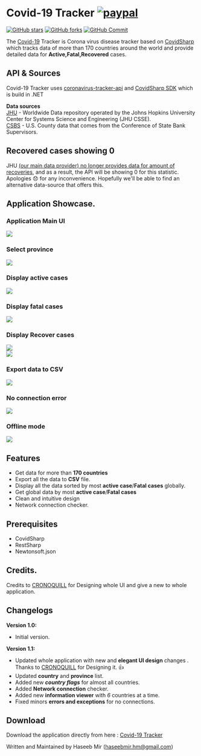 # Covid-19 Tracker [![paypal](https://www.paypalobjects.com/en_US/i/btn/btn_donateCC_LG.gif)](https://www.paypal.me/AzimD)
[![GitHub stars](https://img.shields.io/github/stars/haseeb-heaven/Covid-19-Tracker)](https://github.com/Abdirahiim/covidtrackerapiwrapper/stargazers)
[![GitHub forks](https://img.shields.io/github/forks/haseeb-heaven/Covid-19-Tracker)](https://github.com/Abdirahiim/covidtrackerapiwrapper/network/members)
[![GitHub Commit](https://img.shields.io/badge/Commits-5-blue)](https://github.com/haseeb-heaven/Covid-19-Tracker/network/members)</br>
          

The [Covid-19](https://en.wikipedia.org/wiki/Coronavirus_disease_2019) Tracker is Corona virus disease tracker based on [CovidSharp](https://github.com/Abdirahiim/covidtrackerapiwrapper)
which tracks data of more than 170 countries around the world and provide detailed data for **Active,Fatal,Recovered** cases. 

## API & Sources
Covid-19 Tracker uses [coronavirus-tracker-api](https://github.com/ExpDev07/coronavirus-tracker-api) and [CovidSharp SDK](https://github.com/Abdirahiim/covidtrackerapiwrapper) which is build in .NET </br>

**Data sources** </br>
[JHU](https://systems.jhu.edu/research/public-health/ncov/)  - Worldwide Data repository operated by the Johns Hopkins University Center for Systems Science and Engineering (JHU CSSE).</br>
[CSBS](https://www.csbs.org/information-covid-19-coronavirus) - U.S. County data that comes from the Conference of State Bank Supervisors.</br>

## Recovered cases showing 0
JHU [(our main data provider) no longer provides data for amount of recoveries](https://github.com/CSSEGISandData/COVID-19/issues/1250), and as a result, the API will be showing 0 for this statistic. Apologies :disappointed: for any inconvenience. Hopefully we'll be able to find an alternative data-source that offers this.

## Application Showcase.
### Application Main UI</br>
![](https://github.com/haseeb-heaven/Covid-19-Tracker/blob/master/resources/covid_app.png?source=raw?source=raw) </br>

### Select province</br>
![](https://github.com/haseeb-heaven/Covid-19-Tracker/blob/master/resources/covid_app_province.png?source=raw) </br>

### Display active cases</br>
![](https://github.com/haseeb-heaven/Covid-19-Tracker/blob/master/resources/covid_app_disp_active.png?source=raw) </br>

### Display fatal cases</br>
![](https://github.com/haseeb-heaven/Covid-19-Tracker/blob/master/resources/covid_app_disp_fatal.png?source=raw) </br>

### Display Recover cases</br>
![](https://github.com/haseeb-heaven/Covid-19-Tracker/blob/master/resources/covid_app_disp_recover.png?source=raw) </br>
![](https://github.com/haseeb-heaven/Covid-19-Tracker/blob/master/resources/covid_app_recovered_error.png?source=raw) </br>

### Export data to CSV</br>
![](https://github.com/haseeb-heaven/Covid-19-Tracker/blob/master/resources/covid_app_csv.png?source=raw) </br>

### No connection error</br>
![](https://github.com/haseeb-heaven/Covid-19-Tracker/blob/master/resources/covid_app_no_connection.png?source=raw) </br>

### Offline mode</br>
![](https://github.com/haseeb-heaven/Covid-19-Tracker/blob/master/resources/covid_app_offline.png?source=raw) </br>

## Features
* Get data for more than **170 countries** </br>
* Export all the data to **CSV** file.  </br>
* Display all the data sorted by most **active case**/**Fatal cases** globally.  </br>
* Get global data by most **active case**/**Fatal cases** </br>
* Clean and intuitive design </br>
* Network connection checker.</br>

## Prerequisites
* CovidSharp
* RestSharp
* Newtonsoft.json

## Credits.
Credits to [CRONOQUILL](https://github.com/CRONOQUILL) for Designing whole UI and give a new to whole application. 

## Changelogs
**Version 1.0:**</br>
* Initial version.</br>

**Version 1.1:**</br>
* Updated whole application with new and **elegant UI design** changes . Thanks to [CRONOQUILL](https://github.com/CRONOQUILL) for Designing it. :thumbsup:</br>
* Updated **country** and **province** list.</br>
* Added new **_country flags_** for almost all countries.</br>
* Added **Network connection** checker.</br>
* Added new **information viewer** with _6_ countries at a time.</br>
* Fixed minors **errors and exceptions** for no connections.</br>


## Download
Download the application directly from here : [Covid-19 Tracker](https://bit.ly/C0v1dAppV1)</br>

Written and Maintained by Haseeb Mir (haseebmir.hm@gmail.com)
